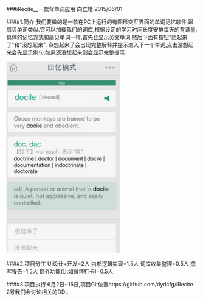 ###iRecite__一款背单词应用
向仁楷 2015/06/01

####1.简介
我们要做的是一款在PC上运行的有图形交互界面的单词记忆软件,跟扇贝单词类似.它可以加载我们的词库,根据设定的学习时间长度安排每天的背诵量.具体的记忆方式和扇贝单词一样,首先会显示英文单词,然后下面有按钮"想起来了"和"没想起来".
点想起来了会出现完整解释并提示进入下一个单词,点击没想起来会先显示例句,如果还没想起来则会显示完整提示.

<img src="intro.png" width = "300px">


####2.项目分工
UI设计+开发=2人
内部逻辑实现=1.5人
词库收集整理=0.5人
撰写报告=1.5人
额外功能(比如微博打卡)=0.5人

####3.项目执行
6月2日~16日,项目Git位置https://github.com/dydcfg/iRecite
2号我们会讨论相关的DDL

